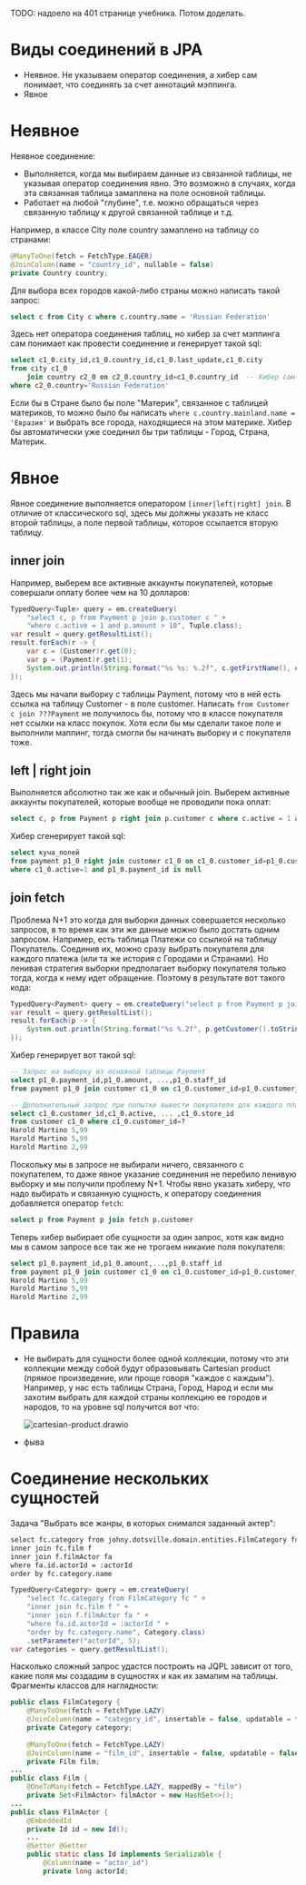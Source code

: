 TODO: надоело на 401 странице учебника. Потом доделать.

# Виды соединений в JPA

* Неявное. Не указываем оператор соединения, а хибер сам понимает, что соединять за счет аннотаций мэппинга.
* Явное



# Неявное

Неявное соединение:

* Выполняется, когда мы выбираем данные из связанной таблицы, не указывая оператор соединения явно. Это возможно в случаях, когда эта связанная таблица замаплена на поле основной таблицы.
* Работает на любой "глубине", т.е. можно обращаться через связанную таблицу к другой связанной таблице и т.д.

Например, в классе City поле country замаплено на таблицу со странами:

```java
@ManyToOne(fetch = FetchType.EAGER)
@JoinColumn(name = "country_id", nullable = false)
private Country country;
```

Для выбора всех городов какой-либо страны можно написать такой запрос:

```sql
select c from City c where c.country.name = 'Russian Federation'
```

Здесь нет оператора соединения таблиц, но хибер за счет мэппинга сам понимает как провести соединение и генерирует такой sql:

```sql
select c1_0.city_id,c1_0.country_id,c1_0.last_update,c1_0.city
from city c1_0 
    join country c2_0 on c2_0.country_id=c1_0.country_id  -- Хибер сам понимает как сделать соединение
where c2_0.country='Russian Federation'
```

Если бы в Стране было бы поле "Материк", связанное с таблицей материков, то можно было бы написать `where c.country.mainland.name = 'Евразия'` и выбрать все города, находящиеся на этом материке. Хибер бы автоматически уже соединил бы три таблицы - Город, Страна, Материк.

# Явное

Явное соединение выполняется оператором `[inner|left|right] join`. В отличие от классического sql, здесь мы должны указать не класс второй таблицы, а поле первой таблицы, которое ссылается вторую таблицу.

## inner join

Например, выберем все активные аккаунты покупателей, которые совершали оплату более чем на 10 долларов:

```java
TypedQuery<Tuple> query = em.createQuery(
    "select c, p from Payment p join p.customer c " +
    "where c.active = 1 and p.amount > 10", Tuple.class);
var result = query.getResultList();
result.forEach(r -> {
    var c = (Customer)r.get(0);
    var p = (Payment)r.get(1);
    System.out.println(String.format("%s %s: %.2f", c.getFirstName(), c.getLastName(), p.getAmount()));
});
```

Здесь мы начали выборку с таблицы Payment, потому что в ней есть ссылка на таблицу Customer - в поле customer. Написать `from Customer c join ???Payment` не получилось бы, потому что в классе покупателя нет ссылки на класс покупок. Хотя если бы мы сделали такое поле и выполнили маппинг, тогда смогли бы начинать выборку и с покупателя тоже.

## left | right join

Выполняется абсолютно так же как и обычный join. Выберем активные аккаунты покупателей, которые вообще не проводили пока оплат:

```sql
select c, p from Payment p right join p.customer c where c.active = 1 and p is null
```

Хибер сгенерирует такой sql:

```sql
select куча_полей 
from payment p1_0 right join customer c1_0 on c1_0.customer_id=p1_0.customer_id
where c1_0.active=1 and p1_0.payment_id is null
```

## join fetch

Проблема N+1 это когда для выборки данных совершается несколько запросов, в то время как эти же данные можно было достать одним запросом. Например, есть таблица Платежи со ссылкой на таблицу Покупатель. Соединив их, можно сразу выбрать покупателя для каждого платежа (или та же история с Городами и Странами). Но ленивая стратегия выборки предполагает выборку покупателя только тогда, когда к нему идет обращение. Поэтому в результате вот такого кода:

```java
TypedQuery<Payment> query = em.createQuery("select p from Payment p join p.customer", Payment.class);
var result = query.getResultList();
result.forEach(p -> {
    System.out.println(String.format("%s %.2f", p.getCustomer().toString(), p.getAmount()));
});
```

Хибер генерирует вот такой sql:

```sql
-- Запрос на выборку из основной таблицы Payment
select p1_0.payment_id,p1_0.amount, ...,p1_0.staff_id 
from payment p1_0 join customer c1_0 on c1_0.customer_id=p1_0.customer_id

-- Дополнительный запрос при попытке вывести покупателя для каждого платежа
select c1_0.customer_id,c1_0.active, ... ,c1_0.store_id 
from customer c1_0 where c1_0.customer_id=?
Harold Martino 5,99
Harold Martino 5,99
Harold Martino 2,99
```

Поскольку мы в запросе не выбирали ничего, связанного с покупателем, то даже явное указание соединения не перебило ленивую выборку и мы получили проблему N+1. Чтобы явно указать хиберу, что надо выбирать и связанную сущность, к оператору соединения добавляется оператор `fetch`:

```sql
select p from Payment p join fetch p.customer
```

Теперь хибер выбирает обе сущности за один запрос, хотя как видно мы в самом запросе все так же не трогаем никакие поля покупателя:

```sql
select p1_0.payment_id,p1_0.amount,...,p1_0.staff_id 
from payment p1_0 join customer c1_0 on c1_0.customer_id=p1_0.customer_id
Harold Martino 5,99
Harold Martino 5,99
Harold Martino 2,99
```

# Правила

* Не выбирать для сущности более одной коллекции, потому что эти коллекции между собой будут образовывать Cartesian product (прямое произведение, или проще говоря "каждое с каждым"). Например, у нас есть таблицы Страна, Город, Народ и если мы захотим выбрать для каждой страны коллекцию ее городов и народов, то на уровне sql получится вот что:

  ![cartesian-product.drawio](img/cartesian-product.drawio.svg)

* фыва

# Соединение нескольких сущностей

Задача "Выбрать все жанры, в которых снимался заданный актер":

```xml
select fc.category from johny.dotsville.domain.entities.FilmCategory fc
inner join fc.film f
inner join f.filmActor fa
where fa.id.actorId = :actorId
order by fc.category.name
```

```java
TypedQuery<Category> query = em.createQuery(
    "select fc.category from FilmCategory fc " +
    "inner join fc.film f " +
    "inner join f.filmActor fa " +
    "where fa.id.actorId = :actorId " +
    "order by fc.category.name", Category.class)
    .setParameter("actorId", 5);
var categories = query.getResultList();
```

Насколько сложный запрос удастся построить на JQPL зависит от того, какие поля мы создадим в сущностях и как их замапим на таблицы. Фрагменты классов для наглядности:

```java
public class FilmCategory {
    @ManyToOne(fetch = FetchType.LAZY)
    @JoinColumn(name = "category_id", insertable = false, updatable = false)
    private Category category;
    
    @ManyToOne(fetch = FetchType.LAZY)
    @JoinColumn(name = "film_id", insertable = false, updatable = false)
    private Film film;
...
public class Film {
    @OneToMany(fetch = FetchType.LAZY, mappedBy = "film")
    private Set<FilmActor> filmActor = new HashSet<>();
...
public class FilmActor {
    @EmbeddedId
    private Id id = new Id();
    ...
    @Setter @Getter
    public static class Id implements Serializable {
        @Column(name = "actor_id")
        private long actorId;
```

